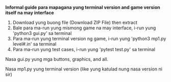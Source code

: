 **Informal guide para mapagana yung terminal version and game version itself na may interface**

1. Download yung buong file (Download ZIP File) then extract
2. Bale para ma-run yung mismong game na may interface, i-run yung 'python3 gui.py' sa terminal
3. Para ma-run yung terminal version ng game, i-run yung 'python3 mp1.py level#.in' sa terminal
4. Para ma-run yung test cases, i-run yung 'pytest test.py' sa terminal

Nasa gui.py yung mga buttons, graphics, and all.

Nasa mp1.py yung terminal version (like yung katulad nung nasa version ni sir)
